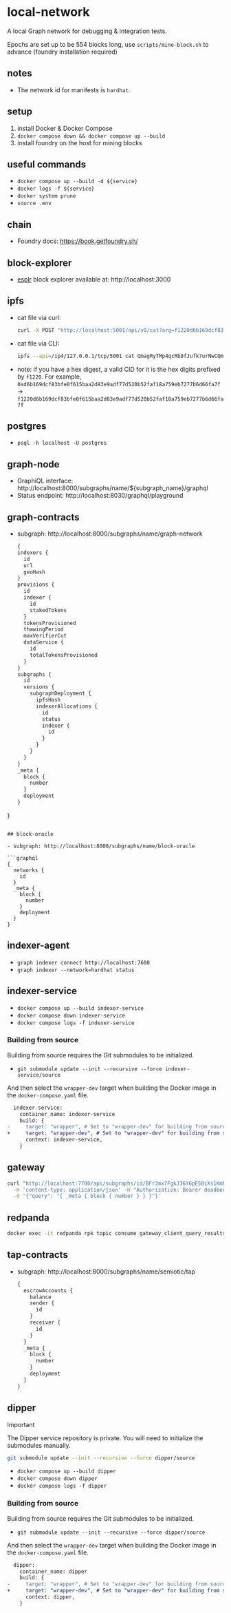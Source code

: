 # local-network

A local Graph network for debugging & integration tests.

Epochs are set up to be 554 blocks long, use `scripts/mine-block.sh` to advance (foundry installation required)

## notes

- The network id for manifests is `hardhat`.

## setup

1. install Docker & Docker Compose
2. `docker compose down && docker compose up --build`
3. install foundry on the host for mining blocks

## useful commands

- `docker compose up --build -d ${service}`
- `docker logs -f ${service}`
- `docker system prune`
- `source .env`

## chain

- Foundry docs: https://book.getfoundry.sh/

## block-explorer

- [esplr](https://github.com/paulmillr/esplr) block explorer available at: http://localhost:3000

## ipfs

- cat file via curl:
  ```bash
  curl -X POST "http://localhost:5001/api/v0/cat?arg=f1220d6b169dcf83bfe0f615baa2d83e9adf77d520b52faf18a759eb7277b6d66fa7f"
  ```
- cat file via CLI:
  ```bash
  ipfs --api=/ip4/127.0.0.1/tcp/5001 cat QmagRyTMp4qcRb8fJufk7urNwCQmmUEB9mC6nxHQuKwydb
  ```
- note: if you have a hex digest, a valid CID for it is the hex digits prefixed by `f1220`. For example, `0xd6b169dcf83bfe0f615baa2d83e9adf77d520b52faf18a759eb7277b6d66fa7f` -> `f1220d6b169dcf83bfe0f615baa2d83e9adf77d520b52faf18a759eb7277b6d66fa7f`

## postgres

- `psql -h localhost -U postgres`

## graph-node

- GraphiQL interface: http://localhost:8000/subgraphs/name/${subgraph_name}/graphql
- Status endpoint: http://localhost:8030/graphql/playground

## graph-contracts

- subgraph: http://localhost:8000/subgraphs/name/graph-network

  ```graphql
  {
  indexers {
    id
    url
    geoHash
  }
  provisions {
    id
    indexer {
      id
      stakedTokens
    }
    tokensProvisioned
    thawingPeriod
    maxVerifierCut
    dataService {
      id
      totalTokensProvisioned
    }
  }
  subgraphs {
    id
    versions {
      subgraphDeployment {
        ipfsHash
        indexerAllocations {
          id
          status
          indexer {
            id
          }
        }
      }
    }
  }
  _meta {
    block {
      number
    }
    deployment
  }
}
  ```

## block-oracle

- subgraph: http://localhost:8000/subgraphs/name/block-oracle

  ```graphql
  {
    networks {
      id
    }
    _meta {
      block {
        number
      }
      deployment
    }
  }
  ```

## indexer-agent

- `graph indexer connect http://localhost:7600`
- `graph indexer --network=hardhat status`

## indexer-service

- `docker compose up --build indexer-service`
- `docker compose down indexer-service`
- `docker compose logs -f indexer-service`

### Building from source

Building from source requires the Git submodules to be initialized.

- `git submodule update --init --recursive --force indexer-service/source`

And then select the `wrapper-dev` target when building the Docker image in the `docker-compose.yaml` file.

```diff
  indexer-service:
    container_name: indexer-service
    build: { 
-     target: "wrapper", # Set to "wrapper-dev" for building from source
+     target: "wrapper-dev", # Set to "wrapper-dev" for building from source
      context: indexer-service,
    }
```

## gateway

```bash
curl "http://localhost:7700/api/subgraphs/id/BFr2mx7FgkJ36Y6pE5BiXs1KmNUmVDCnL82KUSdcLW1g" \
  -H 'content-type: application/json' -H "Authorization: Bearer deadbeefdeadbeefdeadbeefdeadbeef" \
  -d '{"query": "{ _meta { block { number } } }"}'
```

## redpanda

```bash
docker exec -it redpanda rpk topic consume gateway_client_query_results --brokers="localhost:9092"
```

## tap-contracts

- subgraph: http://localhost:8000/subgraphs/name/semiotic/tap

  ```graphql
  {
    escrowAccounts {
      balance
      sender {
        id
      }
      receiver {
        id
      }
    }
    _meta {
      block {
        number
      }
      deployment
    }
  }
  ```

## dipper

> [!IMPORTANT]
> The Dipper service repository is private. You will need to initialize the submodules manually.
>
> ```bash
> git submodule update --init --recursive --force dipper/source
> ```

- `docker compose up --build dipper`
- `docker compose down dipper`
- `docker compose logs -f dipper`

### Building from source

Building from source requires the Git submodules to be initialized.

- `git submodule update --init --recursive --force dipper/source`

And then select the `wrapper-dev` target when building the Docker image in the `docker-compose.yaml` file.

```diff
  dipper:
    container_name: dipper
    build: { 
-     target: "wrapper", # Set to "wrapper-dev" for building from source
+     target: "wrapper-dev", # Set to "wrapper-dev" for building from source
      context: dipper,
    }
```